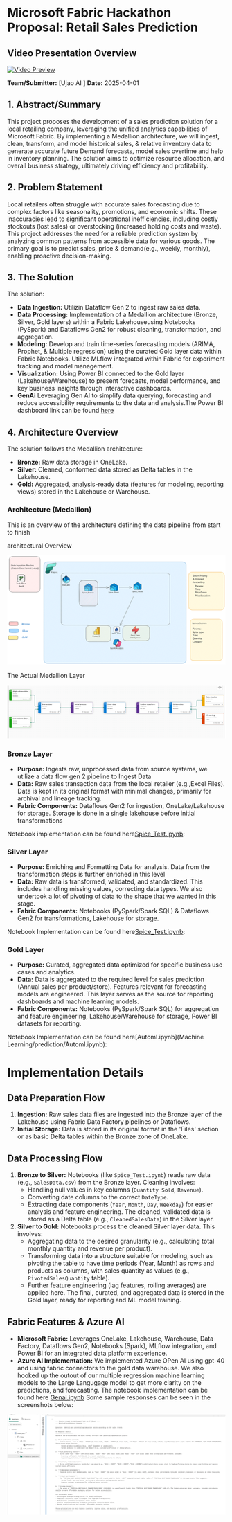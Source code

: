 # Microsoft Fabric Hackathon Proposal: Retail Sales Prediction
## Video Presentation Overview

[![Video Preview](https://via.placeholder.com/800x450?text=Watch+Video)](https://www.tella.tv/embed/video/retail-sales-forecasting-ebjr)


**Team/Submitter:** [Ujao AI ]
**Date:** 2025-04-01

## 1. Abstract/Summary

This project proposes the development of a sales prediction solution for a local retailing company,  leveraging the unified analytics capabilities of Microsoft Fabric. By implementing a Medallion architecture, we will ingest, clean, transform, and model historical sales, & relative inventory  data to generate accurate future Demand forecasts, model sales overtime and help in inventory planning. The solution aims to optimize resource allocation, and overall business strategy, ultimately driving efficiency and profitability.

## 2. Problem Statement

Local retailers often struggle with accurate sales forecasting due to complex factors like seasonality, promotions, and economic shifts. These inaccuracies lead to significant operational inefficiencies, including costly stockouts (lost sales) or overstocking (increased holding costs and waste). This project addresses the need for a reliable prediction system by analyzing common patterns from accessible data for various goods. The primary goal is to predict sales, price & demand(e.g., weekly, monthly), enabling proactive decision-making.

## 3. The Solution

The  solution:
*   **Data Ingestion:** Utilizin Dataflow Gen 2 to ingest raw sales data.
*   **Data Processing:** Implementation of a Medallion architecture (Bronze, Silver, Gold layers) within a Fabric Lakehouseusing Notebooks (PySpark) and Dataflows Gen2 for robust cleaning, transformation, and aggregation.
*   **Modeling:** Develop and train time-series forecasting models  (ARIMA, Prophet, & Multiple regression) using the curated Gold layer data within Fabric Notebooks. Utilize MLflow integrated within Fabric for experiment tracking and model management.
*   **Visualization:** Using Power BI connected to the Gold layer (Lakehouse/Warehouse) to present forecasts, model performance, and key business insights through interactive dashboards.
*   **GenAi** Leveraging Gen AI to simplify data querying, forecasting and reduce accessibility requirements to the data and analysis.The Power BI dashboard link can be found [here](https://app.fabric.microsoft.com/groups/8d3e063b-5552-4052-b919-22ef780dcf63/reports/21de9deb-26db-4c2d-aa97-0256ee62fd4e?ctid=e9fba1ee-d3b6-4595-b71c-1481db964a58&pbi_source=linkShare)

## 4. Architecture Overview

The solution follows the Medallion architecture:
*   **Bronze:** Raw data storage in OneLake.
*   **Silver:** Cleaned, conformed data stored as Delta tables in the Lakehouse.
*   **Gold:** Aggregated, analysis-ready data (features for modeling, reporting views) stored in the Lakehouse or Warehouse.


### Architecture (Medallion)

This is an overview of the architecture defining the data pipeline from start to finish

architectural Overview


![alt text](image-1.png)



The Actual Medallion Layer


![Medallion Architecture](image.png)

### Bronze Layer

*   **Purpose:** Ingests raw, unprocessed data from source systems, we utilize a data flow gen 2 pipeline to Ingest Data
*   **Data:** Raw sales transaction data from the local retailer (e.g.,Excel Files). Data is kept in its original format with minimal changes, primarily for archival and lineage tracking.
*   **Fabric Components:** Dataflows Gen2 for ingestion, OneLake/Lakehouse for storage. Storage is done in a single lakehouse before initial transformations

Notebook implementation can be found here[Spice_Test.ipynb](pipeline/Spice_Test_1_1.ipynb):
### Silver Layer

*   **Purpose:** Enriching and Formatting Data for analysis. Data from the transformation steps is further enriched in this level
*   **Data:** Raw data is transformed, validated, and standardized. This includes handling missing values, correcting data types. We also undertook a lot of pivoting of data to the shape that we wanted in this stage.
*   **Fabric Components:** Notebooks (PySpark/Spark SQL) & Dataflows Gen2 for transformations, Lakehouse for storage.

Notebook Implementation can be found here[Spice_Test.ipynb](pipeline/Spice_Test_1_1.ipynb):

### Gold Layer

*   **Purpose:** Curated, aggregated data optimized for specific business use cases and analytics.
*   **Data:** Data is aggregated to the required level for sales prediction (Annual sales per product/store). Features relevant for forecasting models are engineered. This layer serves as the source for reporting dashboards and machine learning models.
*   **Fabric Components:** Notebooks (PySpark/Spark SQL) for aggregation and feature engineering, Lakehouse/Warehouse for storage, Power BI datasets for reporting.

Notebook Implementation can be found here[Automl.ipynb](Machine Learning/prediction/Automl.ipynb):

# Implementation Details

## Data Preparation Flow

1.  **Ingestion:** Raw sales data files are ingested into the Bronze layer of the Lakehouse using Fabric Data Factory pipelines or Dataflows.
2.  **Initial Storage:** Data is stored in its original format in the 'Files' section or as basic Delta tables within the Bronze zone of OneLake.

## Data Processing Flow

1.  **Bronze to Silver:** Notebooks (like `Spice_Test.ipynb`) reads raw data (e.g., `SalesData.csv`) from the Bronze layer. Cleaning involves:
    *   Handling null values in key columns (`Quantity Sold`, `Revenue`).
    *   Converting date columns to the correct `DateType`.
    *   Extracting date components (`Year`, `Month`, `Day`, `Weekday`) for easier analysis and feature engineering.
    The cleaned, validated data is stored as a Delta table (e.g., `CleanedSalesData`) in the Silver layer.
2.  **Silver to Gold:** Notebooks process the cleaned Silver layer data. This involves:
    *   Aggregating data to the desired granularity (e.g., calculating total monthly quantity and revenue per product).
    *   Transforming data into a structure suitable for modeling, such as pivoting the table to have time periods (Year, Month) as rows and products as columns, with sales quantity as values (e.g., `PivotedSalesQuantity` table).
    *   Further feature engineering (lag features, rolling averages) are applied here.
    The final, curated, and aggregated data is stored in the Gold layer, ready for reporting and ML model training.

## Fabric Features & Azure AI

*   **Microsoft Fabric:** Leverages OneLake, Lakehouse, Warehouse, Data Factory, Dataflows Gen2, Notebooks (Spark), MLflow integration, and Power BI for an integrated data platform experience.
*   **Azure AI Implementation:**
    We implemented Azure OPen AI using gpt-40 and using fabric connectors to the gold data warehouse. We also hooked up the outout of our multiple regression machine learning models to the Large Langugage model to get more clarity on the predictions, and forecasting. The notebook implementation can be found here [Genai.ipynb](GenAI/Genai.ipynb)
Some sample responses can be seen in the screenshots below:

![alt text](image-3.png)
